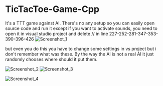 # TicTacToe-Game-Cpp
It's a TTT game against AI. There's no any setup so you can easily open source code and run it except if you want to activate sounds,
you need to open it in visual studio project and delete // in line 227-252-281-347-353-390-396-426
![Screenshot_1](https://user-images.githubusercontent.com/73065112/119401390-1a048000-bce4-11eb-98ab-707675fa71d2.png)

but even you do this you have to change some settings in vs project but i don't remember what was these.
By the way the AI is not a real AI it just randomly chooses where should it put them.

![Screenshot_2](https://user-images.githubusercontent.com/73065112/119402261-613f4080-bce5-11eb-99e7-ef02786ce185.png)
![Screenshot_3](https://user-images.githubusercontent.com/73065112/119402269-63090400-bce5-11eb-8b54-2a688735a85e.png)

![Screenshot_4](https://user-images.githubusercontent.com/73065112/119402273-63a19a80-bce5-11eb-8737-5081198454f3.png)

